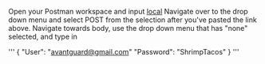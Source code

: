 Open your Postman workspace and input [local](http://localhost:5268)
Navigate over to the drop down menu and select POST from the selection after you've pasted the link above.
Navigate towards body, use the drop down menu that has "none" selected, and type in 

'''
{
  "User": "avantguard@gmail.com"
  "Password": "ShrimpTacos"
}
'''

